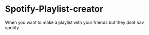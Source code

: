 # Spotify-Playlist-creator
When you want to make a playlist with your friends but they dont hav spotify
